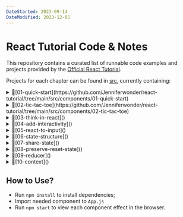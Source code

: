 ```yaml
---
DateStarted: 2023-09-14
DateModified: 2023-12-05
---
```


# React Tutorial Code & Notes

This repository contains a curated list of runnable code examples and projects provided by the [Official React Tutorial](https://react.dev/learn/reacting-to-input-with-state).

Projects for each chapter can be found in [src](https://github.com/Jenniferwonder/react-tutorial/tree/main/src), currently containing:

<details>
<summary>📂[01-quick-start](https://github.com/Jenniferwonder/react-tutorial/tree/main/src/components/01-quick-start)</summary>

- [AboutPage]()
- [Conditional]()
- [Lists]()
- [Click]()
- [UpdateClick]()
- [ShareClickApp]()

</details>

<details>
<summary>📂[02-tic-tac-toe](https://github.com/Jenniferwonder/react-tutorial/tree/main/src/components/02-tic-tac-toe)</summary>
</details>

<details>
<summary>📂[03-think-in-react]()</summary>

- [product-table-app]()
</details>

<details>
<summary>📂[04-add-interactivity]()</summary>

- [Gallery]()
- [Message]()
- [Objects]()
- [ImmerObjects]()
</details>

<details>
<summary>📂[05-react-to-input]()</summary>

- [city-quiz]()
- [edit-profile]()
- [edit-profile-js]()
- [mail-highlight]()
- [mail-select]()
- [remove-bg]()
</details>

<details>
<summary>📂[06-state-structure]()</summary>

- []()
</details>

<details>
<summary>📂[07-share-state]()</summary>

- []()
</details>

<details>
<summary>📂[08-preserve-reset-state]()</summary>

- []()
- []()
</details>

<details>
<summary>📂[09-reducer]()</summary>

- []()
</details>

<details>
<summary>📂[10-context]()</summary>

- []()
- []()
</details>

## How to Use?

- Run `npm install` to install dependencies;
- Import needed component to `App.js`
- Run `npm start` to view each component effect in the browser.

